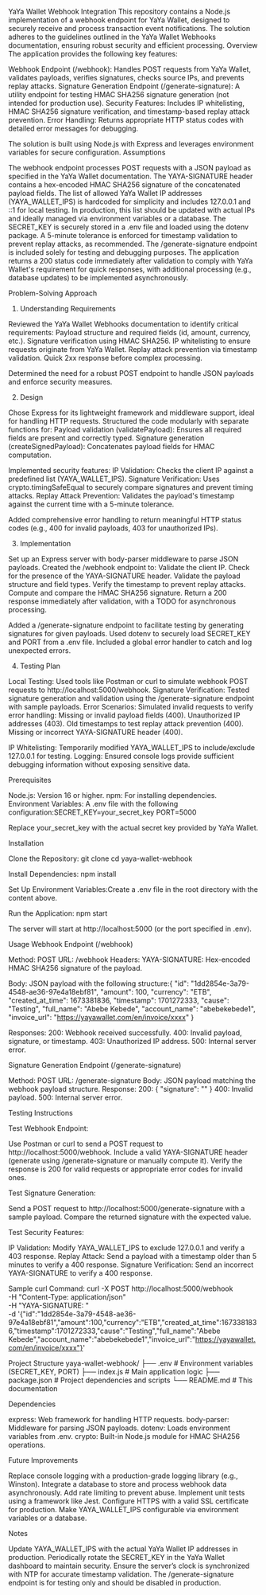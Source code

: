 YaYa Wallet Webhook Integration
This repository contains a Node.js implementation of a webhook endpoint for YaYa Wallet, designed to securely receive and process transaction event notifications. The solution adheres to the guidelines outlined in the YaYa Wallet Webhooks documentation, ensuring robust security and efficient processing.
Overview
The application provides the following key features:

Webhook Endpoint (/webhook): Handles POST requests from YaYa Wallet, validates payloads, verifies signatures, checks source IPs, and prevents replay attacks.
Signature Generation Endpoint (/generate-signature): A utility endpoint for testing HMAC SHA256 signature generation (not intended for production use).
Security Features: Includes IP whitelisting, HMAC SHA256 signature verification, and timestamp-based replay attack prevention.
Error Handling: Returns appropriate HTTP status codes with detailed error messages for debugging.

The solution is built using Node.js with Express and leverages environment variables for secure configuration.
Assumptions

The webhook endpoint processes POST requests with a JSON payload as specified in the YaYa Wallet documentation.
The YAYA-SIGNATURE header contains a hex-encoded HMAC SHA256 signature of the concatenated payload fields.
The list of allowed YaYa Wallet IP addresses (YAYA_WALLET_IPS) is hardcoded for simplicity and includes 127.0.0.1 and ::1 for local testing. In production, this list should be updated with actual IPs and ideally managed via environment variables or a database.
The SECRET_KEY is securely stored in a .env file and loaded using the dotenv package.
A 5-minute tolerance is enforced for timestamp validation to prevent replay attacks, as recommended.
The /generate-signature endpoint is included solely for testing and debugging purposes.
The application returns a 200 status code immediately after validation to comply with YaYa Wallet's requirement for quick responses, with additional processing (e.g., database updates) to be implemented asynchronously.

Problem-Solving Approach
1. Understanding Requirements

Reviewed the YaYa Wallet Webhooks documentation to identify critical requirements:
Payload structure and required fields (id, amount, currency, etc.).
Signature verification using HMAC SHA256.
IP whitelisting to ensure requests originate from YaYa Wallet.
Replay attack prevention via timestamp validation.
Quick 2xx response before complex processing.


Determined the need for a robust POST endpoint to handle JSON payloads and enforce security measures.

2. Design

Chose Express for its lightweight framework and middleware support, ideal for handling HTTP requests.
Structured the code modularly with separate functions for:
Payload validation (validatePayload): Ensures all required fields are present and correctly typed.
Signature generation (createSignedPayload): Concatenates payload fields for HMAC computation.


Implemented security features:
IP Validation: Checks the client IP against a predefined list (YAYA_WALLET_IPS).
Signature Verification: Uses crypto.timingSafeEqual to securely compare signatures and prevent timing attacks.
Replay Attack Prevention: Validates the payload's timestamp against the current time with a 5-minute tolerance.


Added comprehensive error handling to return meaningful HTTP status codes (e.g., 400 for invalid payloads, 403 for unauthorized IPs).

3. Implementation

Set up an Express server with body-parser middleware to parse JSON payloads.
Created the /webhook endpoint to:
Validate the client IP.
Check for the presence of the YAYA-SIGNATURE header.
Validate the payload structure and field types.
Verify the timestamp to prevent replay attacks.
Compute and compare the HMAC SHA256 signature.
Return a 200 response immediately after validation, with a TODO for asynchronous processing.


Added a /generate-signature endpoint to facilitate testing by generating signatures for given payloads.
Used dotenv to securely load SECRET_KEY and PORT from a .env file.
Included a global error handler to catch and log unexpected errors.

4. Testing Plan

Local Testing: Used tools like Postman or curl to simulate webhook POST requests to http://localhost:5000/webhook.
Signature Verification: Tested signature generation and validation using the /generate-signature endpoint with sample payloads.
Error Scenarios: Simulated invalid requests to verify error handling:
Missing or invalid payload fields (400).
Unauthorized IP addresses (403).
Old timestamps to test replay attack prevention (400).
Missing or incorrect YAYA-SIGNATURE header (400).


IP Whitelisting: Temporarily modified YAYA_WALLET_IPS to include/exclude 127.0.0.1 for testing.
Logging: Ensured console logs provide sufficient debugging information without exposing sensitive data.

Prerequisites

Node.js: Version 16 or higher.
npm: For installing dependencies.
Environment Variables: A .env file with the following configuration:SECRET_KEY=your_secret_key
PORT=5000

Replace your_secret_key with the actual secret key provided by YaYa Wallet.

Installation

Clone the Repository:
git clone <repository-url>
cd yaya-wallet-webhook


Install Dependencies:
npm install


Set Up Environment Variables:Create a .env file in the root directory with the content above.

Run the Application:
npm start

The server will start at http://localhost:5000 (or the port specified in .env).


Usage
Webhook Endpoint (/webhook)

Method: POST
URL: /webhook
Headers:
YAYA-SIGNATURE: Hex-encoded HMAC SHA256 signature of the payload.


Body: JSON payload with the following structure:{
  "id": "1dd2854e-3a79-4548-ae36-97e4a18ebf81",
  "amount": 100,
  "currency": "ETB",
  "created_at_time": 1673381836,
  "timestamp": 1701272333,
  "cause": "Testing",
  "full_name": "Abebe Kebede",
  "account_name": "abebekebede1",
  "invoice_url": "https://yayawallet.com/en/invoice/xxxx"
}


Responses:
200: Webhook received successfully.
400: Invalid payload, signature, or timestamp.
403: Unauthorized IP address.
500: Internal server error.



Signature Generation Endpoint (/generate-signature)

Method: POST
URL: /generate-signature
Body: JSON payload matching the webhook payload structure.
Response:
200: { "signature": "<hex-encoded-signature>" }
400: Invalid payload.
500: Internal server error.



Testing Instructions

Test Webhook Endpoint:

Use Postman or curl to send a POST request to http://localhost:5000/webhook.
Include a valid YAYA-SIGNATURE header (generate using /generate-signature or manually compute it).
Verify the response is 200 for valid requests or appropriate error codes for invalid ones.


Test Signature Generation:

Send a POST request to http://localhost:5000/generate-signature with a sample payload.
Compare the returned signature with the expected value.


Test Security Features:

IP Validation: Modify YAYA_WALLET_IPS to exclude 127.0.0.1 and verify a 403 response.
Replay Attack: Send a payload with a timestamp older than 5 minutes to verify a 400 response.
Signature Verification: Send an incorrect YAYA-SIGNATURE to verify a 400 response.


Sample curl Command:
curl -X POST http://localhost:5000/webhook \
  -H "Content-Type: application/json" \
  -H "YAYA-SIGNATURE: <generated-signature>" \
  -d '{"id":"1dd2854e-3a79-4548-ae36-97e4a18ebf81","amount":100,"currency":"ETB","created_at_time":1673381836,"timestamp":1701272333,"cause":"Testing","full_name":"Abebe Kebede","account_name":"abebekebede1","invoice_url":"https://yayawallet.com/en/invoice/xxxx"}'



Project Structure
yaya-wallet-webhook/
├── .env               # Environment variables (SECRET_KEY, PORT)
├── index.js          # Main application logic
├── package.json      # Project dependencies and scripts
└── README.md         # This documentation

Dependencies

express: Web framework for handling HTTP requests.
body-parser: Middleware for parsing JSON payloads.
dotenv: Loads environment variables from .env.
crypto: Built-in Node.js module for HMAC SHA256 operations.

Future Improvements

Replace console logging with a production-grade logging library (e.g., Winston).
Integrate a database to store and process webhook data asynchronously.
Add rate limiting to prevent abuse.
Implement unit tests using a framework like Jest.
Configure HTTPS with a valid SSL certificate for production.
Make YAYA_WALLET_IPS configurable via environment variables or a database.

Notes

Update YAYA_WALLET_IPS with the actual YaYa Wallet IP addresses in production.
Periodically rotate the SECRET_KEY in the YaYa Wallet dashboard to maintain security.
Ensure the server’s clock is synchronized with NTP for accurate timestamp validation.
The /generate-signature endpoint is for testing only and should be disabled in production.
